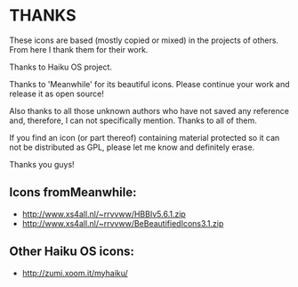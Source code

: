 THANKS
======

These icons are based (mostly copied or mixed) in the projects of others. From here I thank them for their work.

Thanks to Haiku OS project.

Thanks to 'Meanwhile' for its beautiful icons. Please continue your work and release it as open source!

Also thanks to all those unknown authors who have not saved any reference and, therefore, I can not specifically mention. Thanks to all of them.

If you find an icon (or part thereof) containing material protected so it can not be distributed as GPL, please let me know and definitely erase.

Thanks you guys!


## Icons fromMeanwhile:

- http://www.xs4all.nl/~rrvvww/HBBIv5.6.1.zip
- http://www.xs4all.nl/~rrvvww/BeBeautifiedIcons3.1.zip

## Other Haiku OS icons:

- http://zumi.xoom.it/myhaiku/
